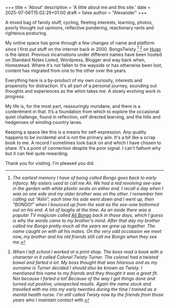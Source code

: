 +++
title = 'About'
description = 'A little about me and this site.'
date = 2025-07-06T15:02:29+01:00
draft = false
author = "Alexander"
+++

A mixed bag of family stuff, cycling, fleeting interests, learning, photos, poorly thought out opinions, reflective pondering, reactionary rants and righteous posturing. 

My online space has gone through a few changes of name and platform since I first put stuff on the internet back in 2000. BongoTwisty [^1] [^2] on [Hugo](https://gohugo.io) is the latest. Previous incarnations under different names have been hosted on Standard Notes Listed, Wordpress, Blogger and way back when, Homestead. Where it's not fallen to the wayside or has otherwise been lost, content has migrated from one to the other over the years.

Everything here is a by-product of my own curiosity, interests and propensity for distraction. It's all part of a personal journey, sounding out thoughts and experiences as the whim takes me. A slowly evolving work in progress. 

My life is, for the most part, reassuringly mundane, and there is a contentment in that. It’s a foundation from which to explore the occasional quiet challenge, found in reflection, self directed learning, and the hills and hedgerows of winding country lanes.

Keeping a space like this is a means for self-expression. Any quality happens to be incidental and is not the primary aim. It's a bit like a scrap book to me. A record I sometimes look back on and which I have chosen to share. It's a point of connection despite the poor signal. I can't fathom why but it can feel quite rewarding. 

Thank you for visiting. I'm pleased you did. 

 [^1]: *The earliest memory I have of being called Bongo goes back to early infancy. My sisters used to call me Ali. We had a red revolving see-saw in the garden with white plastic seats on either end. I recall a day when I was on one side and my older brother was on the other. I remember him calling out "Aliiiii", each time his side went down and I went up, then "BONGO!" when I bounced up from the seat as the see-saw bottomed out on his end. A lot of laughs at the time. As an aside there was a popular TV magician called [Ali Bongo](https://en.wikipedia.org/wiki/Ali_Bongo_(magician)) back in those days, which I guess is why the words came to my brother's mind. After that day my brother called me Bongo pretty much all the years we grew up together. The name caught on with all his mates. On the very odd occassion we meet now, my brother and his old friends still call me Bongo when they see me.* 
 
 [^2]: *When I left school I worked at a print shop. The boss read a book with a character in it called Colonel Twisty Turner. The colonel had a twisted bowel and farted a lot. My boss thought that was hilarious and as my surname is Turner decided I should also be known as Twisty. I mentioned this name to my friends and they thought it was a great fit. Not because I farted a lot! Because of the way I got things done and turned out positive, unexpected results. Again the name stuck and travelled with me into my early twenties during the time I trained as a mental health nurse. I'm still called Twisty now by the friends from those years who I maintain contact with.*  


